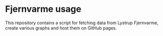 # Fjernvarme usage
This repository contains a script for fetching data from Lystrup Fjernvarme, create various graphs and host them on GitHub pages.
